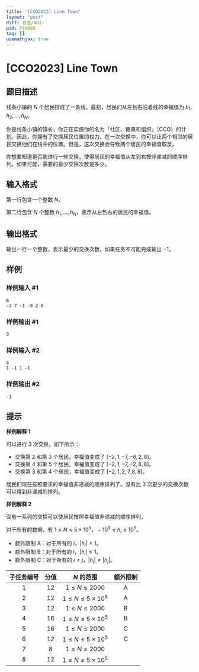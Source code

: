 ```yaml
---
title: "[CCO2023] Line Town"
layout: "post"
diff: 省选/NOI-
pid: P10068
tag: []
usemathjax: true
---
```


# [CCO2023] Line Town
## 题目描述

线条小镇的 $N$ 个居民排成了一条线。最初，居民们从左到右沿着线的幸福值为 $h_{1}, h_{2}, \ldots, h_{N}$。

你是线条小镇的镇长，你正在实施你的名为「社区、糖果和组织」（CCO）的计划。因此，你拥有了交换居民位置的权力。在一次交换中，你可以让两个相邻的居民交换他们在线中的位置。但是，这次交换会导致两个居民的幸福值取反。

你想要知道是否能进行一些交换，使得居民的幸福值从左到右按非递减的顺序排列。如果可能，需要的最少交换次数是多少。
## 输入格式

第一行包含一个整数 $N$。

第二行包含 $N$ 个整数 $h_{1}, \ldots, h_{N}$，表示从左到右的居民的幸福值。
## 输出格式

输出一行一个整数，表示最少的交换次数，如果任务不可能完成输出 $-1$。
## 样例

### 样例输入 #1
```
6
-2 7 -1 -8 2 8
```
### 样例输出 #1
```
3
```
### 样例输入 #2
```
4
1 -1 1 -1
```
### 样例输出 #2
```
-1
```
## 提示

**样例解释 1**

可以进行 3 次交换，如下所示：

- 交换第 2 和第 3 个居民，幸福值变成了 $[-2,1,-7,-8,2,8]$。
- 交换第 4 和第 5 个居民，幸福值变成了 $[-2,1,-7,-2,8,8]$。
- 交换第 3 和第 4 个居民，幸福值变成了 $[-2,1,2,7,8,8]$。

居民们现在按照要求的幸福值非递减的顺序排列了。没有比 3 次更少的交换次数可以得到非递减的排列。

**样例解释 2**

没有一系列的交换可以使居民按照幸福值非递减的顺序排列。

对于所有的数据，有 $1\leq N\leq 5\times 10^5，-10^{9} \leq h_{i} \leq 10^{9}$。

- 额外限制 A：对于所有的 $i$，$\left|h_{i}\right| = 1$。
- 额外限制 B：对于所有的 $i$，$\left|h_{i}\right| \leq 1$。
- 额外限制 C：对于所有的 $i \neq j$，$\left|h_{i}\right| \neq\left|h_{j}\right|$。

子任务编号|	分值|	$N$ 的范围	|额外限制|
|:-:|:-:|:-:|:-:|
| 1	|12|	$1 \leq N \leq 2000$ |A|
|2	|12	|$1 \leq N \leq 5\times 10^5$|A|
|3	|12|	$1 \leq N \leq 2000$|B	|
|4	|16	|$1 \leq N \leq 5\times 10^5$|B|
|5	|16	|$1 \leq N \leq 2000$|	C|
|6	|12	|$1 \leq N \leq 5\times 10^5$|C |
|7|8	|$1 \leq N \leq 2000$ |	|
|8|12	|$1 \leq N \leq 5\times 10^5$ |	|

